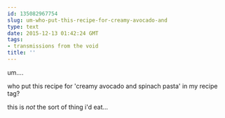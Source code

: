 ```yaml
---
id: 135082967754
slug: um-who-put-this-recipe-for-creamy-avocado-and
type: text
date: 2015-12-13 01:42:24 GMT
tags:
- transmissions from the void
title: ''
---
```


um....

who put this recipe for 'creamy avocado and spinach pasta' in my recipe tag?

this is *not* the sort of thing i'd eat...